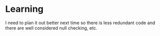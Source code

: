 # Learning

I need to plan it out better next time so there is less redundant code and there are well considered null checking, etc.
